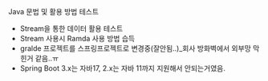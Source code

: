 Java 문법  및 활용 방법 테스트
- Stream을 통한 데이터 활용 테스트
- Stream 사용시 Ramda 사용 방법 습득
- gralde 프로젝트를 스프링프로젝트로 변경중(잘안됨..)_회사 방화벽에서 외부망 막힌거 같음..ㅠ
- Spring Boot 3.x는 자바17, 2.x는 자바 11까지 지원해서 안되는거였음.
